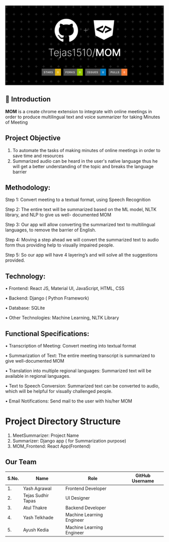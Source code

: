 <img src = "https://github.com/Tejas1510/MOM/blob/main/Images_MOM/MOM.png"></img>
 
## 📌 Introduction

<b>MOM</b> is a create chrome extension to integrate with online meetings in order to produce multilingual text and voice summarizer for taking Minutes of Meeting

## Project Objective

1. To automate the tasks of making minutes of online meetings in order to save time and resources
2. Summarized audio can be heard in the user's native language thus he will get a better understanding of
the topic and breaks the language barrier

## Methodology:

Step 1: Convert meeting to a textual format, using Speech Recognition

Step 2: The entire text will be summarized based on the ML model, NLTK library, and NLP to give us well-
documented MOM

Step 3: Our app will allow converting the summarized text to multilingual languages, to remove the barrier of
English.

Step 4: Moving a step ahead we will convert the summarized text to audio form thus providing help to visually
impaired people.

Step 5: So our app will have 4 layering’s and will solve all the suggestions provided.

## Technology:

• Frontend: React JS, Material UI, JavaScript, HTML, CSS

• Backend: Django ( Python Framework)

• Database: SQLite

• Other Technologies: Machine Learning, NLTK Library

## Functional Specifications:

• Transcription of Meeting: Convert meeting into textual format

• Summarization of Text: The entire meeting transcript is summarized to give well-documented MOM

• Translation into multiple regional languages: Summarized text will be available in regional languages.

• Text to Speech Conversion: Summarized text can be converted to audio, which will be helpful for
visually challenged people.

• Email Notifications: Send mail to the user with his/her MOM


# Project Directory Structure

1. MeetSummarizer: Project Name
2. Summarizer: Django app ( for Summarization purpose)
3. MOM_Frontend: React App(Frontend)

## Our Team
| S.No. | Name                      | Role                      | GitHub Username                                      |
| ----- | --------------------------| ------------------------- | ---------------------------------------------------- |
| 1.    | Yash Agrawal              | Frontend Developer        |                                                      |
| 2.    | Tejas Sudhir Tapas        | UI Designer               |                                                      |
| 3.    | Atul Thakre               | Backend Developer         |                                                      |
| 4.    | Yash Telkhade             | Machine Learning Engineer |                                                      |
| 5.    | Ayush Kedia               | Machine Learning Engineer |                                                      |
